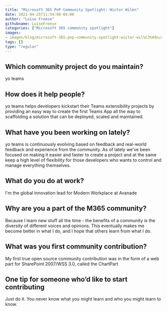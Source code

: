 ```yaml
---
title: "Microsoft 365 PnP Community Spotlight: Wictor Wilén"
date: 2021-04-25T11:54:00-04:00
author: "Luise Freese"
githubname: LuiseFreese
categories: ["Microsoft 365 community spotlight"]
images:
- images/blog/microsoft-365-pnp-community-spotlight-wictor-wil%C3%A9n/wictorwilen.jpg
tags: []
type: "regular"
---
```


## Which community project do you maintain? 

yo teams 

## How does it help people?  

 yo teams helps developers kickstart their Teams extensibility projects by providing an easy way to create the first Teams App all the way to scaffolding a solution that can be deployed, scaled and maintained. 


## What have you been working on lately? 

 yo teams is continuously evolving based on feedback and real-world feedback and experience from the community. As of lately we've been focused on making it easier and faster to create a project and at the same keep a high level of flexibility for those developers who wants to control and manage everything themselves.  

## What do you do at work? 

I'm the global innovation lead for Modern Workplace at Avanade 

## Why are you a part of the M365 community? 

Because I learn new stuff all the time - the benefits of a community is the diversity of different voices and opinions. This eventually makes me become better in what I do, and I hope that others learn from what I do. 

## What was you first community contribution? 

My first true open source community contribution was in the form of a web part for SharePoint 2007/WSS 3.0, called the ChartPart 

## One tip for someone who’d like to start contributing 

Just do it. You never know what you might learn and  who you might learn to know. 
